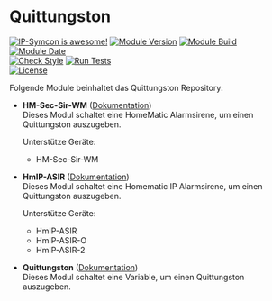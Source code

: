 # Quittungston  

[![IP-Symcon is awesome!](https://img.shields.io/badge/IP--Symcon-5.5-blue.svg)](https://www.symcon.de)
[![Module Version](https://img.shields.io/badge/Module_Version-5.1-blue.svg)]()
[![Module Build](https://img.shields.io/badge/Module_Build-12-blue.svg)]()
[![Module Date](https://img.shields.io/badge/Module_Date-20210611-blue.svg)]()  
[![Check Style](https://github.com/ubittner/Quittungston/workflows/Check%20Style/badge.svg)](https://github.com/ubittner/Quittungston/actions)
[![Run Tests](https://github.com/ubittner/Quittungston/workflows/Run%20Tests/badge.svg)](https://github.com/ubittner/Quittungston/actions)  
[![License](https://img.shields.io/badge/License-CC%20BY--NC--SA%204.0-green.svg)](https://creativecommons.org/licenses/by-nc-sa/4.0/)

Folgende Module beinhaltet das Quittungston Repository:  

- __HM-Sec-Sir-WM__ ([Dokumentation](HM-Sec-Sir-WM))  
  Dieses Modul schaltet eine HomeMatic Alarmsirene, um einen Quittungston auszugeben.

  Unterstütze Geräte:
    * HM-Sec-Sir-WM
    
- __HmIP-ASIR__ ([Dokumentation](HmIP-ASIR))  
    Dieses Modul schaltet eine Homematic IP Alarmsirene, um einen Quittungston auszugeben.  
    
    Unterstütze Geräte:  
    * HmIP-ASIR
    * HmIP-ASIR-O
    * HmIP-ASIR-2  
    
- __Quittungston__ ([Dokumentation](Quittungston))  
  Dieses Modul schaltet eine Variable, um einen Quittungston auszugeben.


